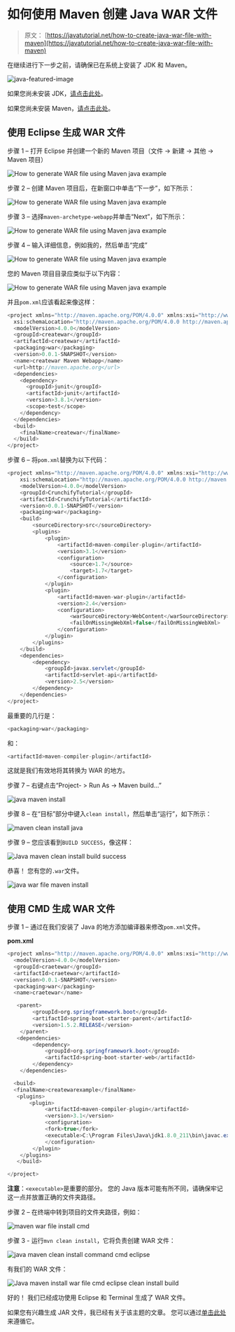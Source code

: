 # 如何使用 Maven 创建 Java WAR 文件

> 原文： [https://javatutorial.net/how-to-create-java-war-file-with-maven](https://javatutorial.net/how-to-create-java-war-file-with-maven)

在继续进行下一步之前，请确保已在系统上安装了 JDK 和 Maven。

![java-featured-image](img/e0db051dedc1179e7424b6d998a6a772.jpg)

如果您尚未安装 JDK，[请点击此处](https://javatutorial.net/install-java-8-jdk-on-ubuntu)。

如果您尚未安装 Maven，[请点击此处](https://javatutorial.net/how-to-install-maven-on-windows-linux-and-mac)。

## 使用 Eclipse 生成 WAR 文件

步骤 1 – 打开 Eclipse 并创建一个新的 Maven 项目（文件 -&gt; 新建 -&gt; 其他 -&gt; Maven 项目）

![How to generate WAR file using Maven java example](img/e015b5975e479d17af96f6c852f62685.jpg)

步骤 2 – 创建 Maven 项目后，在新窗口中单击“下一步”，如下所示：

![How to generate WAR file using Maven java example](img/d45a478cce51758e82f390a444eaa532.jpg)

步骤 3 – 选择`maven-archetype-webapp`并单击“Next”，如下所示：

![How to generate WAR file using Maven java example](img/1d50c47b3c02a31d78c682bc4c33eab6.jpg)

步骤 4 – 输入详细信息，例如我的，然后单击“完成”

![How to generate WAR file using Maven java example](img/d3405c528e542ef87734e7f6ead65988.jpg)

您的 Maven 项目目录应类似于以下内容：

![How to generate WAR file using Maven java example](img/e2dd3cee1e9ed427a02a960868755faf.jpg)

并且`pom.xml`应该看起来像这样：

```java
<project xmlns="http://maven.apache.org/POM/4.0.0" xmlns:xsi="http://www.w3.org/2001/XMLSchema-instance"
  xsi:schemaLocation="http://maven.apache.org/POM/4.0.0 http://maven.apache.org/maven-v4_0_0.xsd">
  <modelVersion>4.0.0</modelVersion>
  <groupId>createwar</groupId>
  <artifactId>createwar</artifactId>
  <packaging>war</packaging>
  <version>0.0.1-SNAPSHOT</version>
  <name>createwar Maven Webapp</name>
  <url>http://maven.apache.org</url>
  <dependencies>
    <dependency>
      <groupId>junit</groupId>
      <artifactId>junit</artifactId>
      <version>3.8.1</version>
      <scope>test</scope>
    </dependency>
  </dependencies>
  <build>
    <finalName>createwar</finalName>
  </build>
</project>

```

步骤 6 – 将`pom.xml`替换为以下代码：

```java
<project xmlns="http://maven.apache.org/POM/4.0.0" xmlns:xsi="http://www.w3.org/2001/XMLSchema-instance"
	xsi:schemaLocation="http://maven.apache.org/POM/4.0.0 http://maven.apache.org/xsd/maven-4.0.0.xsd">
	<modelVersion>4.0.0</modelVersion>
	<groupId>CrunchifyTutorial</groupId>
	<artifactId>CrunchifyTutorial</artifactId>
	<version>0.0.1-SNAPSHOT</version>
	<packaging>war</packaging>
	<build>
		<sourceDirectory>src</sourceDirectory>
		<plugins>
			<plugin>
				<artifactId>maven-compiler-plugin</artifactId>
				<version>3.1</version>
				<configuration>
					<source>1.7</source>
					<target>1.7</target>
				</configuration>
			</plugin>
			<plugin>
				<artifactId>maven-war-plugin</artifactId>
				<version>2.4</version>
				<configuration>
					<warSourceDirectory>WebContent</warSourceDirectory>
					<failOnMissingWebXml>false</failOnMissingWebXml>
				</configuration>
			</plugin>
		</plugins>
	</build>
	<dependencies>
		<dependency>
			<groupId>javax.servlet</groupId>
			<artifactId>servlet-api</artifactId>
			<version>2.5</version>
		</dependency>
	</dependencies>
</project>
```

最重要的几行是：

```java
<packaging>war</packaging>
```

和：

```java
<artifactId>maven-compiler-plugin</artifactId>
```

这就是我们有效地将其转换为 WAR 的地方。

步骤 7 – 右键点击“Project- &gt; Run As -&gt; Maven build…”

![java maven install](img/286a29eb65c5c30381f15a2053adb3da.jpg)

步骤 8 – 在“目标”部分中键入`clean install`，然后单击“运行”，如下所示：

![maven clean install java](img/861088aaf532e2ae1cb56f2957e4892c.jpg)

步骤 9 – 您应该看到`BUILD SUCCESS`，像这样：

![Java maven clean install build success](img/619532c4a014cc880c1d07b561715edc.jpg)

恭喜！ 您有您的`.war`文件。

![java war file maven install](img/a78656f303a23f8d7f3f305bcbb6d817.jpg)

## 使用 CMD 生成 WAR 文件

步骤 1 – 通过在我们安装了 Java 的地方添加编译器来修改`pom.xml`文件。

**pom.xml**

```java
<project xmlns="http://maven.apache.org/POM/4.0.0" xmlns:xsi="http://www.w3.org/2001/XMLSchema-instance" xsi:schemaLocation="http://maven.apache.org/POM/4.0.0 http://maven.apache.org/xsd/maven-4.0.0.xsd">
  <modelVersion>4.0.0</modelVersion>
  <groupId>craetewar</groupId>
  <artifactId>craetewar</artifactId>
  <version>0.0.1-SNAPSHOT</version>
  <packaging>war</packaging>
  <name>craetewar</name>

   <parent>
        <groupId>org.springframework.boot</groupId>
        <artifactId>spring-boot-starter-parent</artifactId>
        <version>1.5.2.RELEASE</version>
    </parent>
   <dependencies>
		<dependency>
			<groupId>org.springframework.boot</groupId>
			<artifactId>spring-boot-starter-web</artifactId>
		</dependency>
    </dependencies>

  <build>  
  <finalName>createwarexample</finalName>
   <plugins>  
       <plugin>
            <artifactId>maven-compiler-plugin</artifactId>
            <version>3.1</version>
			<configuration>
			<fork>true</fork>
			<executable>C:\Program Files\Java\jdk1.8.0_211\bin\javac.exe</executable>
			</configuration>
        </plugin>
    </plugins>  
   </build> 

</project>
```

**注意**：`<executable>`是重要的部分。 您的 Java 版本可能有所不同，请确保牢记这一点并放置正确的文件夹路径。

步骤 2 – 在终端中转到项目的文件夹路径，例如：

![maven war file install cmd](img/8f85c2389fcd7a6003c8149afd59721f.jpg)

步骤 3 - 运行`mvn clean install`，它将负责创建 WAR 文件：

![java maven clean install command cmd eclipse](img/b1806dbee2e98bfcad3f1c06de909dd8.jpg)

有我们的 WAR 文件：

![Java maven install war file cmd eclipse clean install build](img/ccbb472243ff045ace7419d27d5ee877.jpg)

好的！ 我们已经成功使用 Eclipse 和 Terminal 生成了 WAR 文件。

如果您有兴趣生成 JAR 文件，我已经有关于该主题的文章。 您可以通过[单击此处](https://javatutorial.net/how-to-create-java-jar-file-with-maven)来遵循它。